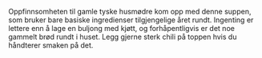 Oppfinnsomheten til gamle tyske husmødre kom opp med denne suppen, som bruker bare basiske ingredienser tilgjengelige året rundt. Ingenting er lettere enn å lage en buljong med kjøtt, og forhåpentligvis er det noe gammelt brød rundt i huset. Legg gjerne sterk chili på toppen hvis du håndterer smaken på det.